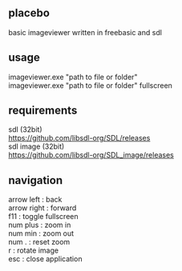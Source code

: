 ## placebo
basic imageviewer written in freebasic and sdl
## usage
imageviewer.exe "path to file or folder"\
imageviewer.exe "path to file or folder" fullscreen
## requirements
sdl (32bit)\
https://github.com/libsdl-org/SDL/releases
\
sdl image (32bit)\
https://github.com/libsdl-org/SDL_image/releases
## navigation
arrow left  :  back\
arrow right :  forward\
f11         :  toggle fullscreen\
num plus    :  zoom in\
num min     :  zoom out\
num .       :  reset zoom\
r           :  rotate image\
esc         :  close application
